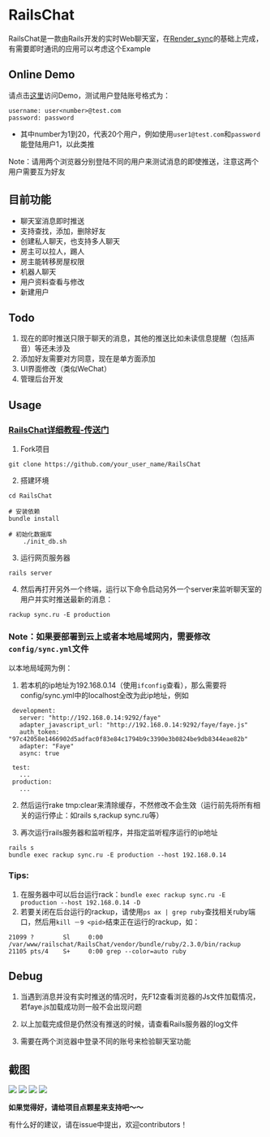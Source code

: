# RailsChat 

RailsChat是一款由Rails开发的实时Web聊天室，在[Render_sync](https://github.com/chrismccord/render_sync)的基础上完成，有需要即时通讯的应用可以考虑这个Example

## Online Demo

请点击[这里](http://140.143.79.172:3000/)访问Demo，测试用户登陆账号格式为：

```
username: user<number>@test.com
password: password
```

* 其中number为1到20，代表20个用户，例如使用`user1@test.com`和`password`能登陆用户1，以此类推

Note：请用两个浏览器分别登陆不同的用户来测试消息的即使推送，注意这两个用户需要互为好友

## 目前功能

* 聊天室消息即时推送
* 支持查找，添加，删除好友
* 创建私人聊天，也支持多人聊天
* 房主可以拉人，踢人
* 房主能转移房屋权限
* 机器人聊天
* 用户资料查看与修改
* 新建用户

## Todo

1. 现在的即时推送只限于聊天的消息，其他的推送比如未读信息提醒（包括声音）等还未涉及
2. 添加好友需要对方同意，现在是单方面添加
3. UI界面修改（类似WeChat）
4. 管理后台开发

## Usage 

### [RailsChat详细教程-传送门](http://blog.csdn.net/ppp8300885/article/details/59109778)

1. Fork项目

```shell
git clone https://github.com/your_user_name/RailsChat
```

2. 搭建环境

```shell
cd RailsChat

# 安装依赖
bundle install

# 初始化数据库
	./init_db.sh
```

3. 运行网页服务器

```shell
rails server
```

4. 然后再打开另外一个终端，运行以下命令启动另外一个server来监听聊天室的用户并实时推送最新的消息：

```shell
rackup sync.ru -E production
```

### Note：如果要部署到云上或者本地局域网内，需要修改`config/sync.yml`文件

以本地局域网为例：

1. 若本机的ip地址为192.168.0.14（使用`ifconfig`查看），那么需要将config/sync.yml中的localhost全改为此ip地址，例如

 ```
  development:
    server: "http://192.168.0.14:9292/faye"
    adapter_javascript_url: "http://192.168.0.14:9292/faye/faye.js"
    auth_token:  "97c42058e1466902d5adfac0f83e84c1794b9c3390e3b0824be9db8344eae82b"
    adapter: "Faye"
    async: true
    
  test:
    ...
  production:
    ...
 ```

2. 然后运行rake tmp:clear来清除缓存，不然修改不会生效（运行前先将所有相关的运行停止：如rails s,rackup sync.ru等）

3. 再次运行rails服务器和监听程序，并指定监听程序运行的ip地址

  ```
  rails s
  bundle exec rackup sync.ru -E production --host 192.168.0.14 
  ```

### Tips:

1. 在服务器中可以后台运行rack：`bundle exec rackup sync.ru -E production --host 192.168.0.14 -D`
2. 若要关闭在后台运行的rackup，请使用`ps ax | grep ruby`查找相关ruby端口，然后用`kill －9 <pid>`结束正在运行的rackup，如：

```
21099 ?        Sl     0:00 /var/www/railschat/RailsChat/vendor/bundle/ruby/2.3.0/bin/rackup                                    
21105 pts/4    S+     0:00 grep --color=auto ruby
```




## Debug

1. 当遇到消息并没有实时推送的情况时，先F12查看浏览器的Js文件加载情况，若faye.js加载成功则一般不会出现问题

2. 以上加载完成但是仍然没有推送的时候，请查看Rails服务器的log文件

3. 需要在两个浏览器中登录不同的账号来检验聊天室功能


## 截图

<img src="/lib/Snip20170301_2.png">

<img src="/lib/Snip20170301_3.png">

<img src="/lib/Snip20170301_4.png">

<img src="/lib/Snip20170301_5.png">



**如果觉得好，请给项目点颗星来支持吧～～** 

有什么好的建议，请在issue中提出，欢迎contributors！

